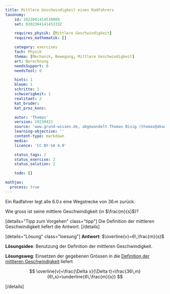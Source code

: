 ```yaml
---
title: Mittlere Geschwindigkeit eines Radfahrers
taxonomy:
	id: 2023041414530009
	set: 0202304141453332

	requires_physik: [Mittlere Geschwindigkeit]
	requires_mathematik: []

	category: exercises
	fach: Physik
	thema: [Mechanik, Bewegung, Mittlere Geschwindigkeit]
	art: Berechnung
	needsSupport: 0
	needsTool: 0

	hints: 1
	bloom: 1
	schritte: 1
	schwierigkeit: 1
	realitaet: 2
	kat_bruder:
	kat_proz_konz: 

	autor: 'Thomas'
	version: 20230422
	source: 'www.grund-wissen.de, abgewandelt Thomas Bisig (thomas@akademix.ch)'
	learning-objective: ''
	content-type: markdown
	media:
	licence: 'CC BY-SA 4.0'

	status_tags: 2
	status_exercise: 2
	status_solution: 2

	todo: []

mathjax:
  process: true
---
```

Ein Radfahrer legt alle $6.0\,s$ eine Wegstrecke von $36\,m$ zurück.

Wie gross ist seine mittlere Geschwindigkeit (in $\frac{m}{s}$)?

[details="Tipp zum Vorgehen" class="tipp"]
Die Definition der mittleren Geschwindigkeit liefert die Antwort.
[/details]

[details="Lösung" class="loesung"]
**Antwort**: $\overline{v}=6\,\frac{m}{s}$

**Lösungsidee**: Benutzung der Definition der mittleren Geschwindigkeit.

**Lösungsweg**:
Einsetzen der gegebenen Grössen in die [Definition der mittleren Geschwindigkeit](/konzepte/konzept-1) liefert

$$
\overline{v}=\frac{\Delta x}{\Delta t}=\frac{36\,m}{6\,s}=\underline{6\,\frac{m}{s}}
$$

[/details]